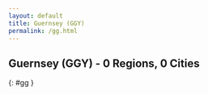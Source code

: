 ```yaml
---
layout: default
title: Guernsey (GGY)
permalink: /gg.html
---
```



## Guernsey (GGY) - 0 Regions, 0 Cities
{: #gg }






 
